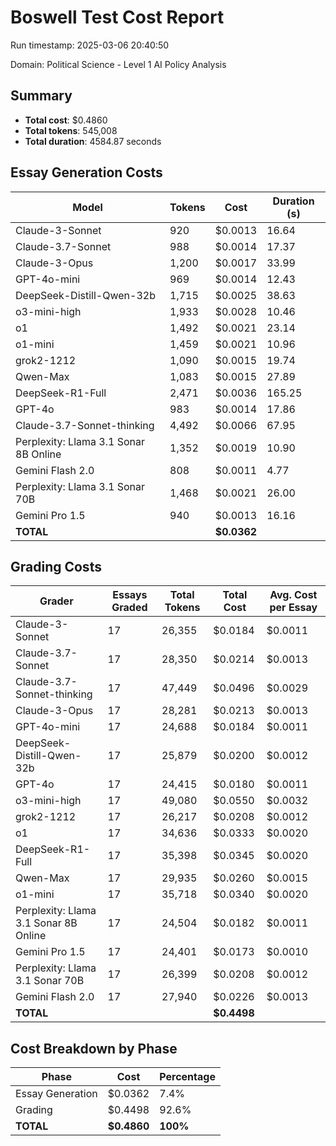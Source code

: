 # Boswell Test Cost Report

Run timestamp: 2025-03-06 20:40:50

Domain: Political Science - Level 1 AI Policy Analysis

## Summary

- **Total cost**: $0.4860
- **Total tokens**: 545,008
- **Total duration**: 4584.87 seconds

## Essay Generation Costs

| Model | Tokens | Cost | Duration (s) |
|-------|--------|------|--------------|
| Claude-3-Sonnet | 920 | $0.0013 | 16.64 |
| Claude-3.7-Sonnet | 988 | $0.0014 | 17.37 |
| Claude-3-Opus | 1,200 | $0.0017 | 33.99 |
| GPT-4o-mini | 969 | $0.0014 | 12.43 |
| DeepSeek-Distill-Qwen-32b | 1,715 | $0.0025 | 38.63 |
| o3-mini-high | 1,933 | $0.0028 | 10.46 |
| o1 | 1,492 | $0.0021 | 23.14 |
| o1-mini | 1,459 | $0.0021 | 10.96 |
| grok2-1212 | 1,090 | $0.0015 | 19.74 |
| Qwen-Max | 1,083 | $0.0015 | 27.89 |
| DeepSeek-R1-Full | 2,471 | $0.0036 | 165.25 |
| GPT-4o | 983 | $0.0014 | 17.86 |
| Claude-3.7-Sonnet-thinking | 4,492 | $0.0066 | 67.95 |
| Perplexity: Llama 3.1 Sonar 8B Online | 1,352 | $0.0019 | 10.90 |
| Gemini Flash 2.0 | 808 | $0.0011 | 4.77 |
| Perplexity: Llama 3.1 Sonar 70B | 1,468 | $0.0021 | 26.00 |
| Gemini Pro 1.5 | 940 | $0.0013 | 16.16 |
| **TOTAL** | | **$0.0362** | |

## Grading Costs

| Grader | Essays Graded | Total Tokens | Total Cost | Avg. Cost per Essay |
|--------|---------------|--------------|------------|---------------------|
| Claude-3-Sonnet | 17 | 26,355 | $0.0184 | $0.0011 |
| Claude-3.7-Sonnet | 17 | 28,350 | $0.0214 | $0.0013 |
| Claude-3.7-Sonnet-thinking | 17 | 47,449 | $0.0496 | $0.0029 |
| Claude-3-Opus | 17 | 28,281 | $0.0213 | $0.0013 |
| GPT-4o-mini | 17 | 24,688 | $0.0184 | $0.0011 |
| DeepSeek-Distill-Qwen-32b | 17 | 25,879 | $0.0200 | $0.0012 |
| GPT-4o | 17 | 24,415 | $0.0180 | $0.0011 |
| o3-mini-high | 17 | 49,080 | $0.0550 | $0.0032 |
| grok2-1212 | 17 | 26,217 | $0.0208 | $0.0012 |
| o1 | 17 | 34,636 | $0.0333 | $0.0020 |
| DeepSeek-R1-Full | 17 | 35,398 | $0.0345 | $0.0020 |
| Qwen-Max | 17 | 29,935 | $0.0260 | $0.0015 |
| o1-mini | 17 | 35,718 | $0.0340 | $0.0020 |
| Perplexity: Llama 3.1 Sonar 8B Online | 17 | 24,504 | $0.0182 | $0.0011 |
| Gemini Pro 1.5 | 17 | 24,401 | $0.0173 | $0.0010 |
| Perplexity: Llama 3.1 Sonar 70B | 17 | 26,399 | $0.0208 | $0.0012 |
| Gemini Flash 2.0 | 17 | 27,940 | $0.0226 | $0.0013 |
| **TOTAL** | | | **$0.4498** | |

## Cost Breakdown by Phase

| Phase | Cost | Percentage |
|-------|------|------------|
| Essay Generation | $0.0362 | 7.4% |
| Grading | $0.4498 | 92.6% |
| **TOTAL** | **$0.4860** | **100%** |